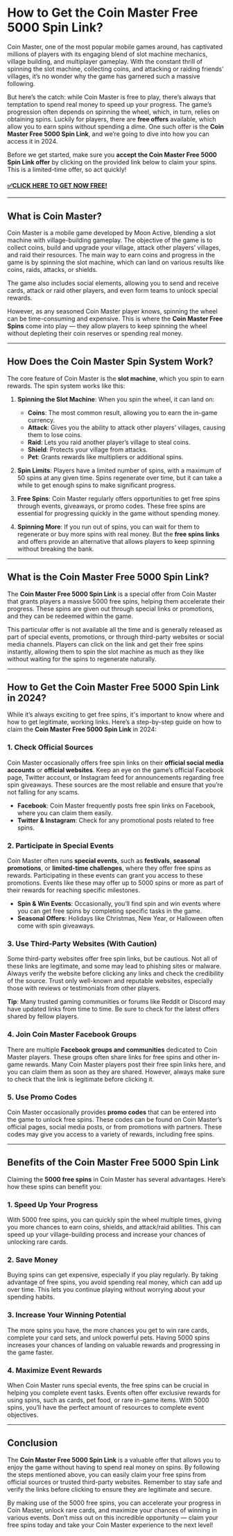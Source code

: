 # How to Get the Coin Master Free 5000 Spin Link?

Coin Master, one of the most popular mobile games around, has captivated millions of players with its engaging blend of slot machine mechanics, village building, and multiplayer gameplay. With the constant thrill of spinning the slot machine, collecting coins, and attacking or raiding friends' villages, it’s no wonder why the game has garnered such a massive following.

But here’s the catch: while Coin Master is free to play, there’s always that temptation to spend real money to speed up your progress. The game’s progression often depends on spinning the wheel, which, in turn, relies on obtaining spins. Luckily for players, there are **free offers** available, which allow you to earn spins without spending a dime. One such offer is the **Coin Master Free 5000 Spin Link**, and we’re going to dive into how you can access it in 2024.

Before we get started, make sure you **accept the Coin Master Free 5000 Spin Link offer** by clicking on the provided link below to claim your spins. This is a limited-time offer, so act quickly!

#### [✅CLICK HERE TO GET NOW FREE!](https://edris2025.github.io/spins/)

---

## What is Coin Master?

Coin Master is a mobile game developed by Moon Active, blending a slot machine with village-building gameplay. The objective of the game is to collect coins, build and upgrade your village, attack other players’ villages, and raid their resources. The main way to earn coins and progress in the game is by spinning the slot machine, which can land on various results like coins, raids, attacks, or shields.

The game also includes social elements, allowing you to send and receive cards, attack or raid other players, and even form teams to unlock special rewards.

However, as any seasoned Coin Master player knows, spinning the wheel can be time-consuming and expensive. This is where the **Coin Master Free Spins** come into play — they allow players to keep spinning the wheel without depleting their coin reserves or spending real money.

---

## How Does the Coin Master Spin System Work?

The core feature of Coin Master is the **slot machine**, which you spin to earn rewards. The spin system works like this:

1. **Spinning the Slot Machine**: When you spin the wheel, it can land on:
   - **Coins**: The most common result, allowing you to earn the in-game currency.
   - **Attack**: Gives you the ability to attack other players’ villages, causing them to lose coins.
   - **Raid**: Lets you raid another player’s village to steal coins.
   - **Shield**: Protects your village from attacks.
   - **Pet**: Grants rewards like multipliers or additional spins.

2. **Spin Limits**: Players have a limited number of spins, with a maximum of 50 spins at any given time. Spins regenerate over time, but it can take a while to get enough spins to make significant progress.

3. **Free Spins**: Coin Master regularly offers opportunities to get free spins through events, giveaways, or promo codes. These free spins are essential for progressing quickly in the game without spending money.

4. **Spinning More**: If you run out of spins, you can wait for them to regenerate or buy more spins with real money. But the **free spins links** and offers provide an alternative that allows players to keep spinning without breaking the bank.

---

## What is the Coin Master Free 5000 Spin Link?

The **Coin Master Free 5000 Spin Link** is a special offer from Coin Master that grants players a massive 5000 free spins, helping them accelerate their progress. These spins are given out through special links or promotions, and they can be redeemed within the game.

This particular offer is not available all the time and is generally released as part of special events, promotions, or through third-party websites or social media channels. Players can click on the link and get their free spins instantly, allowing them to spin the slot machine as much as they like without waiting for the spins to regenerate naturally.

---

## How to Get the Coin Master Free 5000 Spin Link in 2024?

While it’s always exciting to get free spins, it's important to know where and how to get legitimate, working links. Here’s a step-by-step guide on how to claim the **Coin Master Free 5000 Spin Link** in 2024:

### 1. **Check Official Sources**
Coin Master occasionally offers free spin links on their **official social media accounts** or **official websites**. Keep an eye on the game’s official Facebook page, Twitter account, or Instagram feed for announcements regarding free spin giveaways. These sources are the most reliable and ensure that you’re not falling for any scams.

- **Facebook**: Coin Master frequently posts free spin links on Facebook, where you can claim them easily.
- **Twitter & Instagram**: Check for any promotional posts related to free spins.
  
### 2. **Participate in Special Events**
Coin Master often runs **special events**, such as **festivals**, **seasonal promotions**, or **limited-time challenges**, where they offer free spins as rewards. Participating in these events can grant you access to these promotions. Events like these may offer up to 5000 spins or more as part of their rewards for reaching specific milestones.

- **Spin & Win Events**: Occasionally, you’ll find spin and win events where you can get free spins by completing specific tasks in the game.
- **Seasonal Offers**: Holidays like Christmas, New Year, or Halloween often come with spin giveaways.

### 3. **Use Third-Party Websites (With Caution)**
Some third-party websites offer free spin links, but be cautious. Not all of these links are legitimate, and some may lead to phishing sites or malware. Always verify the website before clicking any links and check the credibility of the source. Trust only well-known and reputable websites, especially those with reviews or testimonials from other players.

**Tip**: Many trusted gaming communities or forums like Reddit or Discord may have updated links from time to time. Be sure to check for the latest offers shared by fellow players.

### 4. **Join Coin Master Facebook Groups**
There are multiple **Facebook groups and communities** dedicated to Coin Master players. These groups often share links for free spins and other in-game rewards. Many Coin Master players post their free spin links here, and you can claim them as soon as they are shared. However, always make sure to check that the link is legitimate before clicking it.

### 5. **Use Promo Codes**
Coin Master occasionally provides **promo codes** that can be entered into the game to unlock free spins. These codes can be found on Coin Master’s official pages, social media posts, or from promotions with partners. These codes may give you access to a variety of rewards, including free spins.

---

## Benefits of the Coin Master Free 5000 Spin Link

Claiming the **5000 free spins** in Coin Master has several advantages. Here’s how these spins can benefit you:

### 1. **Speed Up Your Progress**
With 5000 free spins, you can quickly spin the wheel multiple times, giving you more chances to earn coins, shields, and attack/raid abilities. This can speed up your village-building process and increase your chances of unlocking rare cards.

### 2. **Save Money**
Buying spins can get expensive, especially if you play regularly. By taking advantage of free spins, you avoid spending real money, which can add up over time. This lets you continue playing without worrying about your spending habits.

### 3. **Increase Your Winning Potential**
The more spins you have, the more chances you get to win rare cards, complete your card sets, and unlock powerful pets. Having 5000 spins increases your chances of landing on valuable rewards and progressing in the game faster.

### 4. **Maximize Event Rewards**
When Coin Master runs special events, the free spins can be crucial in helping you complete event tasks. Events often offer exclusive rewards for using spins, such as cards, pet food, or rare in-game items. With 5000 spins, you’ll have the perfect amount of resources to complete event objectives.

---

## Conclusion

The **Coin Master Free 5000 Spin Link** is a valuable offer that allows you to enjoy the game without having to spend real money on spins. By following the steps mentioned above, you can easily claim your free spins from official sources or trusted third-party websites. Remember to stay safe and verify the links before clicking to ensure they are legitimate and secure.

By making use of the 5000 free spins, you can accelerate your progress in Coin Master, unlock rare cards, and maximize your chances of winning in various events. Don’t miss out on this incredible opportunity — claim your free spins today and take your Coin Master experience to the next level!
